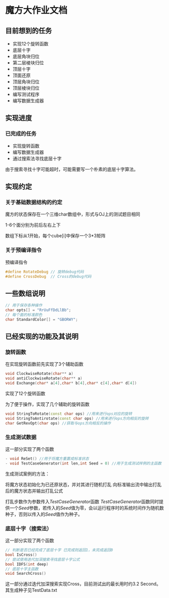 # 魔方大作业文档
## 目前想到的任务
- 实现12个旋转函数
- 底层十字
- 底层角块归位
- 第二层棱块归位
- 顶层十字
- 顶面还原
- 顶层角块归位
- 顶层棱块归位
- 编写测试程序
- 编写数据生成器
## 实现进度
### 已完成的任务
- 实现旋转函数
- 编写数据生成器
- 通过搜索法寻找底层十字

由于搜索寻找十字可能超时，可能需要写一个朴素的底层十字算法。

## 实现约定
### 关于基础数据结构的约定
魔方的状态保存在一个三维char数组中，形式与OJ上的测试题目相同

1-6个面分别为前后左右上下

数组下标从1开始，每个cube[i]中保存一个3*3矩阵
### 关于预编译指令
预编译指令
```cpp
#define RotateDebug // 旋转debug代码
#define CrossDebug  // Cross的debug代码
```
## 一些数组说明
```cpp
// 用于保存各种操作
char opts[] = "RrUuFfDdLlBb";
// 每个面的标准颜色
char StandardColor[] = "GBORWY";
```
## 已经实现的功能及其说明

### 旋转函数
在实现旋转函数前先实现了3个辅助函数
```cpp
void ClockwiseRotate(char** a)
void antiClockwiseRotate(char** a)
void Exchange(char* a[4],char* b[4],char* c[4],char* d[4])
```
实现了12个旋转函数

为了便于操作，实现了几个辅助的旋转函数
```cpp
void StringToRotate(const char ops) //用来进行ops对应的旋转
void StringToAntirotate(const char ops) //用来进行ops方向相反的旋转
char GetRevOpt(char ops) //获取与ops方向相反的操作
```
### 生成测试数据

这一部分实现了两个函数
```cpp
- void ReSet() //用于将魔方重置成标准状态
- void TestCaseGenerator(int len,int Seed = 0) //用于生成测试样例的主函数
```
生成测试案例的方法：

将魔方状态初始化为已还原状态，并对其进行随机打乱
向标准输出流中输出打乱后的魔方状态并输出打乱公式
    
打乱步数作为参数传入$TestCaseGenerator$函数
$TestCaseGenerator$函数同时提供一个$Seed$参数，若传入的$Seed$值为零，会以运行程序时的系统时间作为随机数种子，否则以传入的$Seed$值作为种子。

### 底层十字（搜索法）
这一部分实现了两个函数
```cpp
// 判断是否已经完成了底层十字 已完成则返回1，未完成返回0
bool IsCross()
// 尝试使用迭代加深搜索寻找底层十字公式
bool IDFS(int deep)
// 底层十字主函数
void SearchCross()
```

这一部分通过迭代加深搜索实现Cross，目前测试出的最长用时约3.2 Second。其生成种子见TestData.txt

